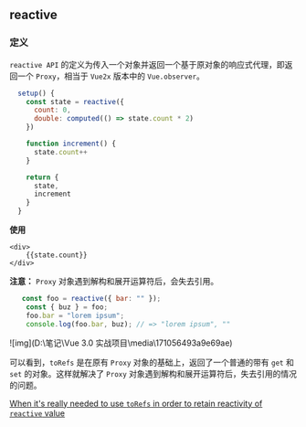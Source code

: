 ## reactive

### 定义

`reactive API` 的定义为传入一个对象并返回一个基于原对象的响应式代理，即返回一个 `Proxy`，相当于 `Vue2x` 版本中的 `Vue.observer`。

```js
  setup() {
    const state = reactive({
      count: 0,
      double: computed(() => state.count * 2)
    })

    function increment() {
      state.count++
    }

    return {
      state,
      increment
    }
  }
```

**使用**

```vue
<div>
	{{state.count}}
</div>
```

**注意：** `Proxy` 对象遇到解构和展开运算符后，会失去引用。

```js
   const foo = reactive({ bar: "" });
    const { buz } = foo;
    foo.bar = "lorem ipsum";
    console.log(foo.bar, buz); // => "lorem ipsum", ""
```

![img](D:\笔记\Vue 3.0 实战项目\media\171056493a9e69ae) 

可以看到，`toRefs` 是在原有 `Proxy` 对象的基础上，返回了一个普通的带有 `get` 和 `set` 的对象。这样就解决了 `Proxy` 对象遇到解构和展开运算符后，失去引用的情况的问题。

[When it's really needed to use `toRefs` in order to retain reactivity of `reactive` value](https://github.com/vuejs/rfcs/issues/145)